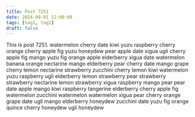 ```yaml
---
title: Post 7251
date: 2024-09-01 12:00:00
tags: [tag1, tag2]
draft: false
---
```

This is post 7251.
watermelon
cherry
date
kiwi
yuzu
raspberry
cherry
orange
cherry
apple
fig
yuzu
honeydew
pear
apple
date
xigua
ugli
cherry
apple
fig
mango
yuzu
fig
orange
apple
elderberry
xigua
date
watermelon
banana
orange
nectarine
mango
elderberry
pear
cherry
date
mango
grape
cherry
lemon
nectarine
strawberry
zucchini
cherry
lemon
kiwi
watermelon
yuzu
raspberry
ugli
elderberry
lemon
strawberry
pear
strawberry
strawberry
nectarine
lemon
strawberry
xigua
raspberry
mango
pear
pear
date
apple
mango
kiwi
raspberry
tangerine
elderberry
cherry
apple
fig
watermelon
zucchini
watermelon
watermelon
xigua
pear
cherry
orange
grape
date
ugli
mango
elderberry
honeydew
zucchini
date
yuzu
fig
orange
quince
cherry
honeydew
ugli
honeydew
